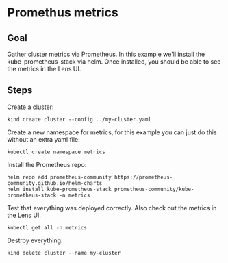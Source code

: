 # Promethus metrics

## Goal

Gather cluster metrics via Prometheus. In this example we'll install the kube-prometheus-stack via helm. Once installed, you should be able to see the metrics in the Lens UI.

## Steps

Create a cluster:
```
kind create cluster --config ../my-cluster.yaml
```

Create a new namespace for metrics, for this example you can just do this without an extra yaml file:
```
kubectl create namespace metrics
```

Install the Prometheus repo:
```
helm repo add prometheus-community https://prometheus-community.github.io/helm-charts
helm install kube-prometheus-stack prometheus-community/kube-prometheus-stack -n metrics
```

Test that everything was deployed correctly. Also check out the metrics in the Lens UI.
```
kubectl get all -n metrics
```

Destroy everything:
```
kind delete cluster --name my-cluster
```
